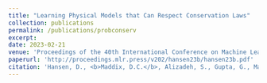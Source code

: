 ```yaml
---
title: "Learning Physical Models that Can Respect Conservation Laws"
collection: publications
permalink: /publications/probconserv
excerpt:
date: 2023-02-21
venue: 'Proceedings of the 40th International Conference on Machine Learning (ICML)'
paperurl: 'http://proceedings.mlr.press/v202/hansen23b/hansen23b.pdf'
citation: 'Hansen, D., <b>Maddix, D.C.</b>, Alizadeh, S., Gupta, G., Mahoney, M.W. (2023). &quot;Learning Physical Models that Can Respect Conservation Laws.&quot; <i>Proceedings of the 40th International Conference on Machine Learning (ICML), PMLR</i>. 202:12469-12510.'
---
```

